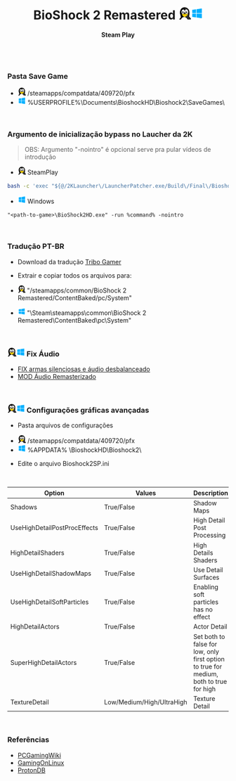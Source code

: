 <br>
<h1 align="center"> BioShock 2 Remastered <img width="55" height="" src="../assets/icons/os.png"></h1>
<h4 align="center">Steam Play</h4>
<br><br>

### Pasta Save Game

- <img width="18" height="" src="../assets/icons/linux.png"> /steamapps/compatdata/409720/pfx
- <img width="18" height="" src="../assets/icons/windows.png"> 	%USERPROFILE%\Documents\BioshockHD\Bioshock2\SaveGames\

<br>


### Argumento de inicialização bypass no Laucher da 2K

> OBS: Argumento "-nointro" é opcional serve pra pular vídeos de introdução

- <img width="18" height="" src="../assets/icons/linux.png"> SteamPlay
~~~sh
bash -c 'exec "${@/2KLauncher\/LauncherPatcher.exe/Build\/Final\/Bioshock2HD.exe}"' -- %command% -nointro
~~~

- <img width="18" height="" src="../assets/icons/windows.png"> Windows
~~~
"<path-to-game>\BioShock2HD.exe" -run %command% -nointro
~~~

<br>

### Tradução PT-BR

- Download da tradução [Tribo Gamer](https://tribogamer.com/noticias/42393_traducao-bioshock-remastered.html)
- Extrair e copiar todos os arquivos para:

- <img width="17" height="" src="../assets/icons/linux.png"> "/steamapps/common/BioShock 2 Remastered/ContentBaked/pc/System"
- <img width="17" height="" src="../assets/icons/windows.png"> "\Steam\steamapps\common\BioShock 2 Remastered\ContentBaked\pc\System"

<br>

### <img width="40" height="" src="../assets/icons/os.png"> Fix Áudio

- [FIX armas silenciosas e áudio desbalanceado](https://steamcommunity.com/sharedfiles/filedetails/?id=322637977)
- [MOD Áudio Remasterizado](https://www.nexusmods.com/bioshock/mods/6)

<br>

### <img width="40" height="" src="../assets/icons/os.png"> Configurações gráficas avançadas

- Pasta arquivos de configurações
+ <img width="18" height="" src="../assets/icons/linux.png"> /steamapps/compatdata/409720/pfx
+ <img width="18" height="" src="../assets/icons/windows.png"> %APPDATA% \BioshockHD\Bioshock2\

- Edite o arquivo Bioshock2SP.ini

<br>

 Option | Values | Description
------------ | ------------- | -------------
Shadows | True/False | Shadow Maps
UseHighDetailPostProcEffects | True/False | High Detail Post Processing
HighDetailShaders | True/False | High Details Shaders
UseHighDetailShadowMaps | True/False | Use Detail Surfaces
UseHighDetailSoftParticles | True/False | Enabling soft particles has no effect
HighDetailActors |True/False| Actor Detail
SuperHighDetailActors|True/False|Set both to false for low, only first option to true for medium, both to true for high
TextureDetail | Low/Medium/High/UltraHigh | Texture Detail

<br>

### Referências

- [PCGamingWiki](https://www.pcgamingwiki.com/wiki/BioShock_2_Remastered)
- [GamingOnLinux](https://www.gamingonlinux.com/2022/09/various-bioshock-games-get-a-2k-launcher-calling-it-a-quality-of-life-update/)
- [ProtonDB](https://www.protondb.com/app/409720)

<br><br><br>